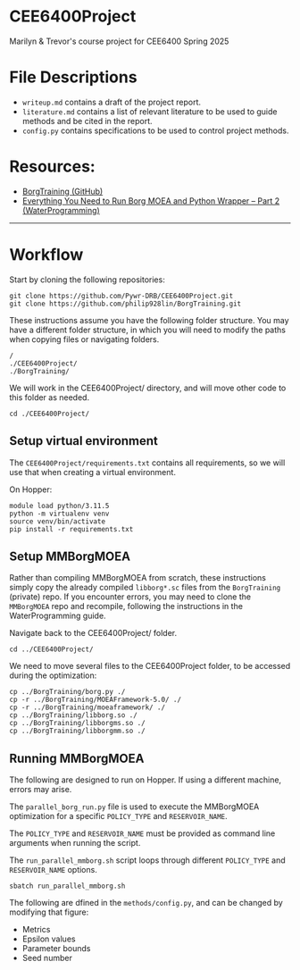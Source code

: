# CEE6400Project
Marilyn &amp; Trevor's course project for CEE6400 Spring 2025


# File Descriptions
- `writeup.md` contains a draft of the project report.
- `literature.md` contains a list of relevant literature to be used to guide methods and be cited in the report.
- `config.py` contains specifications to be used to control project methods.


# Resources:
- [BorgTraining (GitHub)](https://github.com/philip928lin/BorgTraining)
- [Everything You Need to Run Borg MOEA and Python Wrapper – Part 2 (WaterProgramming)](https://waterprogramming.wordpress.com/2025/02/19/everything-you-need-to-run-borg-moea-and-python-wrapper-part-2/)


****

# Workflow

Start by cloning the following repositories:
```
git clone https://github.com/Pywr-DRB/CEE6400Project.git
git clone https://github.com/philip928lin/BorgTraining.git
```

These instructions assume you have the following folder structure. You may have a different folder structure, in which you will need to modify the paths when copying files or navigating folders. 

```
/
./CEE6400Project/
./BorgTraining/
```

We will work in the CEE6400Project/ directory, and will move other code to this folder as needed.

```
cd ./CEE6400Project/
```

## Setup virtual environment

The `CEE6400Project/requirements.txt` contains all requirements, so we will use that when creating a virtual environment.

On Hopper:
```
module load python/3.11.5
python -m virtualenv venv
source venv/bin/activate
pip install -r requirements.txt
```

## Setup MMBorgMOEA

Rather than compiling MMBorgMOEA from scratch, these instructions simply copy the already compiled `libborg*.sc` files from the `BorgTraining` (private) repo. If you encounter errors, you may need to clone the `MMBorgMOEA` repo and recompile, following the instructions in the WaterProgramming guide. 

Navigate back to the CEE6400Project/ folder.
```
cd ../CEE6400Project/
```

We need to move several files to the CEE6400Project folder, to be accessed during the optimization:
```
cp ../BorgTraining/borg.py ./
cp -r ../BorgTraining/MOEAFramework-5.0/ ./
cp -r ../BorgTraining/moeaframework/ ./
cp ../BorgTraining/libborg.so ./
cp ../BorgTraining/libborgms.so ./
cp ../BorgTraining/libborgmm.so ./
```

## Running MMBorgMOEA

The following are designed to run on Hopper.  If using a different machine, errors may arise. 

The `parallel_borg_run.py` file is used to execute the MMBorgMOEA optimization for a specific `POLICY_TYPE` and `RESERVOIR_NAME`.

The `POLICY_TYPE` and `RESERVOIR_NAME` must be provided as command line arguments when running the script.   

The `run_parallel_mmborg.sh` script loops through different `POLICY_TYPE` and `RESERVOIR_NAME` options.  

```
sbatch run_parallel_mmborg.sh
```

The following are dfined in the `methods/config.py`, and can be changed by modifying that figure:
- Metrics
- Epsilon values
- Parameter bounds
- Seed number

